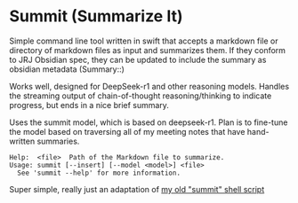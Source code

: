 # Summit (Summarize It)

Simple command line tool written in swift that accepts a markdown file or directory of markdown files as input and summarizes them. If they conform to JRJ Obsidian spec, they can be updated to include the summary as obsidian metadata (Summary::)

Works well, designed for DeepSeek-r1 and other reasoning models. Handles the streaming output of chain-of-thought reasoning/thinking to indicate progress, but ends in a nice brief summary.

Uses the summit model, which is based on deepseek-r1. Plan is to fine-tune the model based on traversing all of my meeting notes that have hand-written summaries.

```
Help:  <file>  Path of the Markdown file to summarize.
Usage: summit [--insert] [--model <model>] <file>
  See 'summit --help' for more information.
```

Super simple, really just an adaptation of [my old "summit" shell script](https://github.com/jrjones/jrjscripts/blob/main/summit)